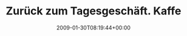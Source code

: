 ---
retweeted: false
source: <a href="http://twitter.com" rel="nofollow">Twitter Web Client</a>
entities:
  hashtags:
  - text: DA
    indices:
    - '37'
    - '40'
  symbols: []
  user_mentions: []
  urls: []
display_text_range:
- '0'
- '40'
favorite_count: '0'
id_str: '1161117683'
truncated: false
retweet_count: '0'
id: '1161117683'
created_at: Fri Jan 30 08:19:44 +0000 2009
favorited: false
full_text: 'Zurück zum Tagesgeschäft. Kaffee und #DA'
lang: de
tags:
- DA
- pesos:twitter
date: '2009-01-30T08:19:44+00:00'
src: https://twitter.com/bascht/status/1161117683
original_url: https://twitter.com/bascht/status/1161117683
type: twitter_tweet
text: 'Zurück zum Tagesgeschäft. Kaffee und #DA'
title: Zurück zum Tagesgeschäft. Kaffe

---